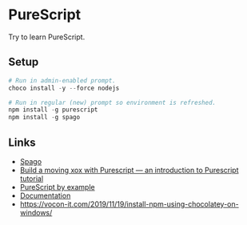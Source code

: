 # PureScript

Try to learn PureScript.

## Setup

```powershell
# Run in admin-enabled prompt.
choco install -y --force nodejs

# Run in regular (new) prompt so environment is refreshed.
npm install -g purescript
npm install -g spago
```

## Links

- [Spago](https://github.com/purescript/spago)
- [Build a moving xox with Purescript &mdash; an introduction to Purescript tutorial](https://levelup.gitconnected.com/building-a-moving-box-with-purescript-ae1a490429ab)
- [PureScript by example](https://leanpub.com/purescript/read)
- [Documentation](https://github.com/purescript/documentation)
- https://vocon-it.com/2019/11/19/install-npm-using-chocolatey-on-windows/
